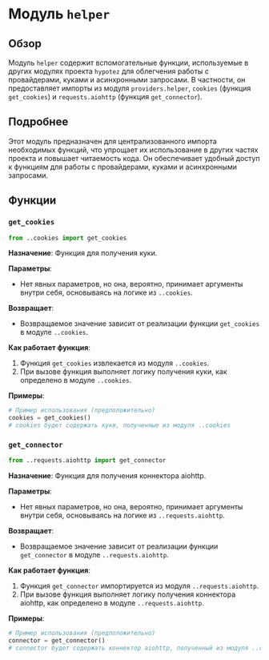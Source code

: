# Модуль `helper`

## Обзор

Модуль `helper` содержит вспомогательные функции, используемые в других модулях проекта `hypotez` для облегчения работы с провайдерами, куками и асинхронными запросами. В частности, он предоставляет импорты из модуля `providers.helper`, `cookies` (функция `get_cookies`) и `requests.aiohttp` (функция `get_connector`).

## Подробнее

Этот модуль предназначен для централизованного импорта необходимых функций, что упрощает их использование в других частях проекта и повышает читаемость кода. Он обеспечивает удобный доступ к функциям для работы с провайдерами, куками и асинхронными запросами.

## Функции

### `get_cookies`

```python
from ..cookies import get_cookies
```

**Назначение**: Функция для получения куки.

**Параметры**:
- Нет явных параметров, но она, вероятно, принимает аргументы внутри себя, основываясь на логике из `..cookies`.

**Возвращает**:
- Возвращаемое значение зависит от реализации функции `get_cookies` в модуле `..cookies`.

**Как работает функция**:
1. Функция `get_cookies` извлекается из модуля `..cookies`.
2. При вызове функция выполняет логику получения куки, как определено в модуле `..cookies`.

**Примеры**:
```python
# Пример использования (предположительно)
cookies = get_cookies()
# cookies будет содержать куки, полученные из модуля ..cookies
```

### `get_connector`

```python
from ..requests.aiohttp import get_connector
```

**Назначение**: Функция для получения коннектора aiohttp.

**Параметры**:
- Нет явных параметров, но она, вероятно, принимает аргументы внутри себя, основываясь на логике из `..requests.aiohttp`.

**Возвращает**:
- Возвращаемое значение зависит от реализации функции `get_connector` в модуле `..requests.aiohttp`.

**Как работает функция**:
1. Функция `get_connector` импортируется из модуля `..requests.aiohttp`.
2. При вызове функция выполняет логику получения коннектора aiohttp, как определено в модуле `..requests.aiohttp`.

**Примеры**:
```python
# Пример использования (предположительно)
connector = get_connector()
# connector будет содержать коннектор aiohttp, полученный из модуля ..requests.aiohttp